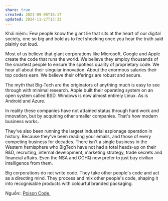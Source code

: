 ```yaml
---
share: true
created: 2023-09-05T16:17
updated: 2024-11-27T13:33
---
```

Khái niệm:: 
Few people know the giant lie that sits at the heart of our digital society, one so big and bold as to feel shocking once you hear the truth said plainly out loud.

Most of us believe that giant corporations like Microsoft, Google and Apple create the code that runs the world. We believe they employ thousands of the smartest people to ensure the spotless quality of proprietary code. We hear all about their singular innovation. About the enormous salaries their top coders earn. We believe their offerings are robust and secure.

The myth that Big-Tech are the originators of anything much is easy to see through with minimal research. Apple built their operating system on an open system called BSD. Windows is now almost entirely Linux. As is Android and Azure.

In reality these companies have not attained status through hard work and innovation, but by acquiring other smaller companies. That's how modern business works.

They've also been running the largest industrial espionage operation in history. Because they've been reading your emails, and those of every competing business for decades. There isn't a single business in the Western hemisphere who BigTech have not had a total heads-up on their R&D, recruiting, internal development, marketing strategy, trade secrets and financial affairs. Even the NSA and GCHQ now prefer to just buy civilian intelligence from them.

Big corporations do not write code. They take other people's code and act as a directing mind. They process and mix other people's code, shaping it into recognisable products with colourful branded packaging.

Nguồn:: [Poison Code.](https://cybershow.uk/blog/posts/poison-code/)